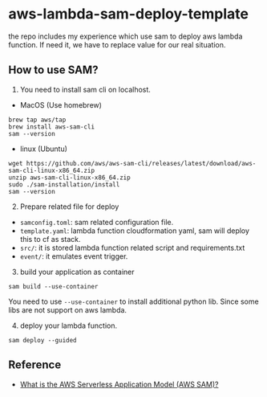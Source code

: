 # aws-lambda-sam-deploy-template
the repo includes my experience which use sam to deploy aws lambda function. If need it, we have to replace value for our real situation.

## How to use SAM?
1. You need to install sam cli on localhost.
* MacOS (Use homebrew)
```
brew tap aws/tap
brew install aws-sam-cli
sam --version
```
* linux (Ubuntu)
```
wget https://github.com/aws/aws-sam-cli/releases/latest/download/aws-sam-cli-linux-x86_64.zip
unzip aws-sam-cli-linux-x86_64.zip
sudo ./sam-installation/install
sam --version
```

2. Prepare related file for deploy
* `samconfig.toml`: sam related configuration file.
* `template.yaml`: lambda function cloudformation yaml, sam will deploy this to cf as stack.
* `src/`: it is stored lambda function related script and requirements.txt
* `event/`: it emulates event trigger.

3. build your application as container
```
sam build --use-container
```
You need to use `--use-container` to install additional python lib. Since some libs are not support on aws lambda.

4. deploy your lambda function.
```
sam deploy --guided
```

## Reference
* [What is the AWS Serverless Application Model (AWS SAM)?](https://docs.aws.amazon.com/serverless-application-model/latest/developerguide/what-is-sam.html)

